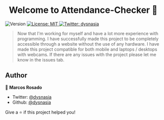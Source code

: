 <h1 align="center">Welcome to Attendance-Checker 👋</h1>
<p>
  <img alt="Version" src="https://img.shields.io/badge/version-1.0-blue.svg?cacheSeconds=2592000" />
  <a href="#" target="_blank">
    <img alt="License: MIT" src="https://img.shields.io/badge/License-MIT-yellow.svg" />
  </a>
  <a href="https://twitter.com/dysnasia" target="_blank">
    <img alt="Twitter: dysnasia" src="https://img.shields.io/twitter/follow/dysnasia.svg?style=social" />
  </a>
</p>

> Now that I'm working for myself and have a lot more experience with programming. I have successfully made this project to be completely accessible through a website without the use of any hardware. I have made this project compatible for both mobile and laptops / desktops with webcams.
> If there are any issues with the project please let me know in the issues tab. 

## Author

👤 **Marcos Rosado**

* Twitter: [@dysnasia](https://twitter.com/dysnasia)
* Github: [@dysnasia](https://github.com/dysnasia)

Give a ⭐️ if this project helped you!

